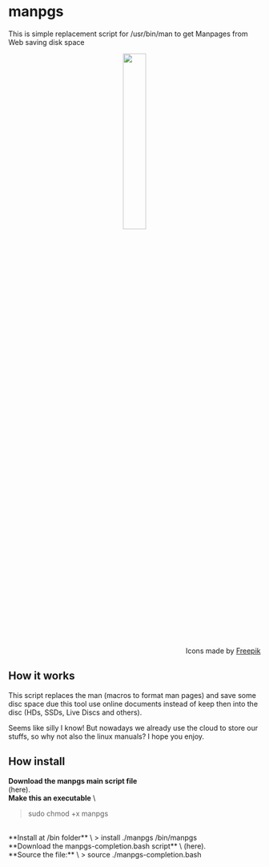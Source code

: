 # manpgs
This is simple replacement script for /usr/bin/man to get Manpages from Web saving disk space
<br />
<p align="center"><img src="https://image.flaticon.com/icons/svg/1545/1545492.svg" height="30%" width="30%"></p>
<div align="right">Icons made by <a href="https://www.flaticon.com/free-icon/questions_1545492#term=manual&page=2&position=13" title="Freepik">Freepik</a></div>

## How it works
This script replaces the man (macros to format man pages) and save some disc space due this tool use online documents instead of keep then into the disc (HDs, SSDs, Live Discs and others).

Seems like silly I know! But nowadays we already use the cloud to store our stuffs, so why not also the linux manuals? I hope you enjoy. 

## How install
**Download the manpgs main script file** \
(here). 
<br>
**Make this an executable** \
> sudo chmod +x manpgs
<br>
**Install at /bin folder** \
> install ./manpgs /bin/manpgs
<br>
**Download the manpgs-completion.bash script** \
(here).
<br>
**Source the file:** \
> source ./manpgs-completion.bash
<br>
